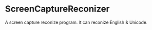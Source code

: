 ScreenCaptureReconizer
======================

A screen capture reconize program. It can reconize English &amp; Unicode.
